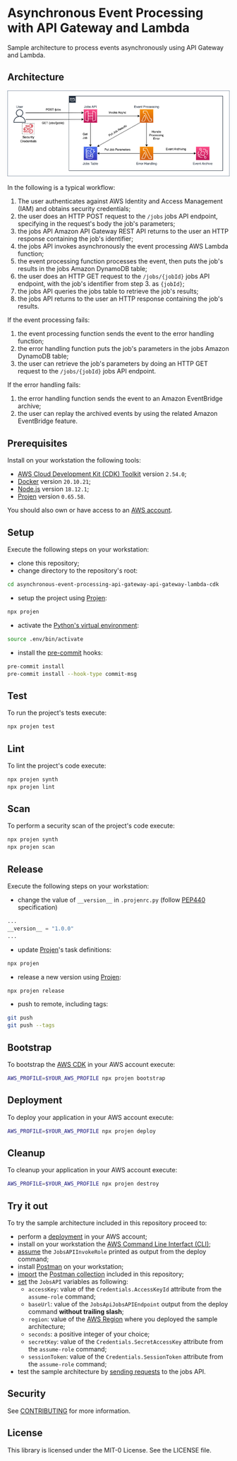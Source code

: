 # Asynchronous Event Processing with API Gateway and Lambda

Sample architecture to process events asynchronously using API Gateway and Lambda.

## Architecture

![architecture](./docs/images/architecture.png)

In the following is a typical workflow:

1. The user authenticates against AWS Identity and Access Management (IAM) and obtains security credentials;
2. the user does an HTTP POST request to the `/jobs` jobs API endpoint, specifying in the request's body the job's parameters;
3. the jobs API Amazon API Gateway REST API returns to the user an HTTP response containing the job's identifier;
4. the jobs API invokes asynchronously the event processing AWS Lambda function;
5. the event processing function processes the event, then puts the job's results in the jobs Amazon DynamoDB table;
6. the user does an HTTP GET request to the `/jobs/{jobId}` jobs API endpoint, with the job's identifier from step 3. as `{jobId}`;
7. the jobs API queries the jobs table to retrieve the job's results;
8. the jobs API returns to the user an HTTP response containing the job's results.

If the event processing fails:

1. the event processing function sends the event to the error handling function;
2. the error handling function puts the job's parameters in the jobs Amazon DynamoDB table;
3. the user can retrieve the job's parameters by doing an HTTP GET request to the `/jobs/{jobId}` jobs API endpoint.

If the error handling fails:

1. the error handling function sends the event to an Amazon EventBridge archive;
2. the user can replay the archived events by using the related Amazon EventBridge feature.

## Prerequisites

Install on your workstation the following tools:

- [AWS Cloud Development Kit (CDK) Toolkit](https://docs.aws.amazon.com/cdk/v2/guide/cli.html) version `2.54.0`;
- [Docker](https://docs.docker.com/get-docker/) version `20.10.21`;
- [Node.js](https://nodejs.org/en/download/) version `18.12.1`;
- [Projen](https://pypi.org/project/projen/) version `0.65.58`.

You should also own or have access to an [AWS account](https://docs.aws.amazon.com/accounts/latest/reference/manage-acct-creating.html).

## Setup

Execute the following steps on your workstation:

- clone this repository;
- change directory to the repository's root:

```bash
cd asynchronous-event-processing-api-gateway-api-gateway-lambda-cdk
```

- setup the project using [Projen](https://github.com/projen/projen):

```bash
npx projen
```

- activate the [Python's virtual environment](https://docs.python.org/3/library/venv.html):

```bash
source .env/bin/activate
```

- install the [pre-commit](https://pre-commit.com/) hooks:

```bash
pre-commit install
pre-commit install --hook-type commit-msg
```

## Test

To run the project's tests execute:

```bash
npx projen test
```

## Lint

To lint the project's code execute:

```bash
npx projen synth
npx projen lint
```

## Scan

To perform a security scan of the project's code execute:

```bash
npx projen synth
npx projen scan
```

## Release

Execute the following steps on your workstation:

- change the value of `__version__` in `.projenrc.py` (follow [PEP440](https://peps.python.org/pep-0440/) specification)

```python
...
__version__ = "1.0.0"
...
```

- update [Projen](https://github.com/projen/projen)'s task definitions:

```bash
npx projen
```

- release a new version using [Projen](https://github.com/projen/projen):

```bash
npx projen release
```

- push to remote, including tags:

```bash
git push
git push --tags
```

## Bootstrap

To bootstrap the [AWS CDK](https://aws.amazon.com/cdk/) in your AWS account execute:

```bash
AWS_PROFILE=$YOUR_AWS_PROFILE npx projen bootstrap
```

## Deployment

To deploy your application in your AWS account execute:

```bash
AWS_PROFILE=$YOUR_AWS_PROFILE npx projen deploy
```

## Cleanup

To cleanup your application in your AWS account execute:

```bash
AWS_PROFILE=$YOUR_AWS_PROFILE npx projen destroy
```

## Try it out

To try the sample architecture included in this repository proceed to:

- perform a [deployment](#deployment) in your AWS account;
- install on your workstation the [AWS Command Line Interfact (CLI)](https://docs.aws.amazon.com/cli/latest/userguide/getting-started-install.html);
- [assume](https://awscli.amazonaws.com/v2/documentation/api/latest/reference/sts/assume-role.html) the `JobsAPIInvokeRole` printed as output from the deploy command;
- install [Postman](https://www.postman.com/downloads/) on your workstation;
- [import](https://learning.postman.com/docs/getting-started/importing-and-exporting-data/) the [Postman collection](./postman_collection.json) included in this repository;
- [set](https://learning.postman.com/docs/sending-requests/variables/) the `JobsAPI` variables as following:
  - `accessKey`: value of the `Credentials.AccessKeyId` attribute from the `assume-role` command;
  - `baseUrl`: value of the `JobsApiJobsAPIEndpoint` output from the deploy command **without trailing slash**;
  - `region`: value of the [AWS Region](https://docs.aws.amazon.com/AWSEC2/latest/UserGuide/using-regions-availability-zones.html#concepts-regions) where you deployed the sample architecture;
  - `seconds`: a positive integer of your choice;
  - `secretKey`: value of the `Credentials.SecretAccessKey` attribute from the `assume-role` command;
  - `sessionToken`: value of the `Credentials.SessionToken` attribute from the `assume-role` command;
- test the sample architecture by [sending requests](https://learning.postman.com/docs/sending-requests/requests/#next-steps) to the jobs API.

## Security

See [CONTRIBUTING](CONTRIBUTING.md#security-issue-notifications) for more information.

## License

This library is licensed under the MIT-0 License. See the LICENSE file.
